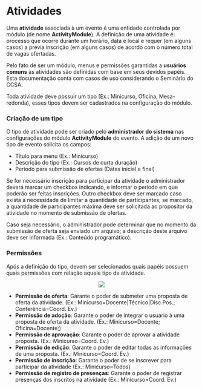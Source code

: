 # Atividades

Uma **atividade** associada à um evento é uma entidade controlada por módulo (de nome **ActivityModule**). A definição de uma atividade é: processo que ocorre durante um horário, data e local e requer (em alguns casos) a prévia inscrição (em alguns casos) de acordo com o número total de vagas ofertadas.

Pelo fato de ser um módulo, menus e permissões garantidas a **usuários comuns** às atividades são definidas com base em seus devidos papéis. Esta documentação conta com casos de uso considerando o Seminário do CCSA.

Toda atividade deve possuir um tipo (Ex.: Minicurso, Oficina, Mesa-redonda), esses tipos devem ser cadastrados na configuração do módulo.

### Criação de um tipo

O tipo de atividade pode ser criado pelo **administrador do sistema** nas configurações do módulo **ActivityModule** do evento. A adição de um novo tipo de evento solicita os campos:
- Título para menu (Ex.: Minicurso)
- Descrição do tipo (Ex.: Cursos de curta duração)
- Período para submissão de ofertas (Datas inicial e final)

Se for necessário inscrição para participar da atividade o administrador deverá marcar um checkbox indicando, e informar o período em que poderão ser feitas inscrições. Outro checkbox deve ser marcado caso exista a necessidade de limitar a quantidade de participantes; se marcado, a quantidade de participantes máxima deve ser solicitada ao propositor da atividade no momento de submissão de ofertas.

Caso seja necessário, o administrador pode determinar que no momento da submissão de oferta seja enviado um arquivo; a descrição deste arquivo deve ser informada (Ex.: Conteúdo programático).

### Permissões

Após a definição do tipo, devem ser selecionados quais papéis possuem quais permissões com relação aquele tipo de atividade.

<p align="center">
<img src="http://i.imgur.com/owp7lic.jpg">
</p>

- **Permissão de oferta**: Garante o poder de submeter uma proposta de oferta da atividade. (Ex.: Minicurso=Docente|Técnico|Disc.Pos.; Conferência=Coord. Ev.)
- **Permissão de adoção**: Garante o poder de integrar o usuário à uma proposta de oferta da atividade. (Ex.: Minicurso=Docente; Oficina=Docente;)
- **Permissão de aprovação**: Garante o poder de aprovar a atividade proposta. (Ex.: Minicurso=Coord. Ev.)
- **Permissão de edição**: Garante o poder de editar todas as informações de uma proposta. (Ex.: Minicurso=Coord. Ev.)
- **Permissão de inscrição**: Garante o poder de se inscrever para participar da atividade (Ex.: Minicurso=Todos)
- **Permissão de registro de presenças**: Garante o poder de registrar presenças dos inscritos na atividade (Ex.: Minicurso=Coord. Ev.)
